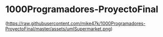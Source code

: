 # 1000Programadores-ProyectoFinal

(https://raw.githubusercontent.com/mike47k/1000Programadores-ProyectoFinal/master/assets/umlSupermarket.png)
